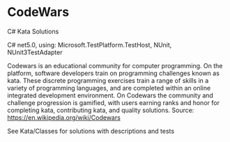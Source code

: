 # CodeWars
C# Kata Solutions

C# net5.0, 
using:
Microsoft.TestPlatform.TestHost, NUnit, NUnit3TestAdapter

Codewars is an educational community for computer programming. On the platform, software developers train on programming challenges known as kata. These discrete programming exercises train a range of skills in a variety of programming languages, and are completed within an online integrated development environment. On Codewars the community and challenge progression is gamified, with users earning ranks and honor for completing kata, contributing kata, and quality solutions.
Source: https://en.wikipedia.org/wiki/Codewars

See Kata/Classes for solutions with descriptions and tests
